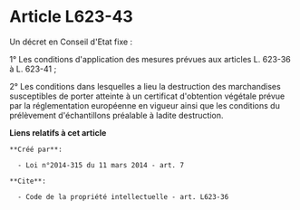 # Article L623-43

Un décret en Conseil d'Etat fixe : 

1° Les conditions d'application des mesures prévues aux articles L. 623-36 à L. 623-41 ; 

2° Les conditions dans lesquelles a lieu la destruction des marchandises susceptibles de porter atteinte à un certificat
d'obtention végétale prévue par la réglementation européenne en vigueur ainsi que les conditions du prélèvement
d'échantillons préalable à ladite destruction.

**Liens relatifs à cet article**

	**Créé par**:

	  - Loi n°2014-315 du 11 mars 2014 - art. 7

	**Cite**:

	  - Code de la propriété intellectuelle - art. L623-36

